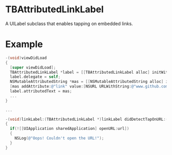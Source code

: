 TBAttributedLinkLabel
=====================

A UILabel subclass that enables tapping on embedded links.

Example
====

```objective-c
-(void)viewDidLoad
{
  [super viewDidLoad];
  TBAttributedLinkLabel *label = [[TBAttributedLinkLabel alloc] initWithLinkAttributeKey:@"link"];
  label.delegate = self;
  NSMutableAttributedString *mas = [[NSMutableAttributedString alloc] initWithString:@"this link should be tappable"];
  [mas addAttribute:@"link" value:[NSURL URLWithString:@"www.github.com/vascoorey/TBAttributedLinkLabel"] range:NSMakeRange(5, 4)];
  label.attributedText = mas;
  ...
}

...

-(void)linkLabel:(TBAttributedLinkLabel *)linkLabel didDetectTapOnURL:(NSURL *)url
{
  if(![[UIApplication sharedApplication] openURL:url])
  {
    NSLog(@"Oops! Couldn't open the URL!");
  }
}
```
